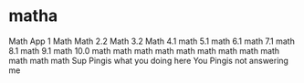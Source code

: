 # matha
Math App 1
Math
Math 2.2
Math 3.2
Math 4.1
math 5.1
math 6.1
math 7.1
math 8.1
math 9.1
math 10.0
math 
math
math
math
math
math
math
math
math
math
math
math
Sup Pingis what you doing here
You Pingis not answering me 
